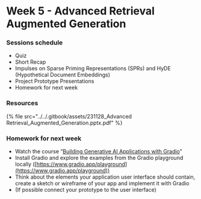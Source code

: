 # Week 5 - Advanced Retrieval Augmented Generation



### Sessions schedule

* Quiz
* Short Recap
* Impulses on Sparse Priming Representations (SPRs) and HyDE (Hypothetical Document Embeddings)
* Project Prototype Presentations
* Homework for next week





### Resources

{% file src="../../.gitbook/assets/231128_Advanced Retrieval_Augmented_Generation.pptx.pdf" %}



### Homework for next week

* Watch the course “[Building Generative AI Applications with Gradio](https://learn.deeplearning.ai/huggingface-gradio)”
* Install Gradio and explore the examples from the Gradio playground locally ([https://www.gradio.app/playground](https://www.gradio.app/playground))
* Think about the elements your application user interface should contain, create a sketch or wireframe of your app and implement it with Gradio
* (If possible connect your prototype to the user interface)







